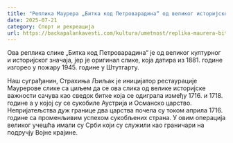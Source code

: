 ```yaml
---
title: "Реплика Маурера „Битка код Петроварадина“ од великог историјског значаја (ВИДЕО)"
date: 2025-07-21
category: Спорт и рекреација
url: https://backapalankavesti.com/kultura/umetnost/replika-maurera-bitka-kod-petrovaradina-od-velikog-istorijskog-znacaja-video/
---
```


Ова реплика слике „Битка код Петроварадина“ је од великог културног и историјског значаја, јер је оригинал слике, која датира из 1881. године изгорео у пожару 1945. године у Штутгарту.

Наш суграђанин, Страхиња Љиљак је иницијатор рестаурације Маурерове слике са циљем да се ова слика од велике историјске важности сачува као сведок битке која се одиграла између 1716. и 1718. године а у којој су се сукобиле Аустрија и Османско царство. Непријатељства дуж границе два царства почела су током априла 1716. године са променљивим успехом сукобљених страна. У овим операција великог учешћа имали су Срби који су служили као граничари на подручју Војне крајине.
